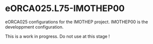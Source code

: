 # eORCA025.L75-IMOTHEP00
eORCA025 configurations for the IMOTHEP project. IMOTHEP00 is the developpment configuration.

This is a work in progress. Do not use  at this stage ! 

